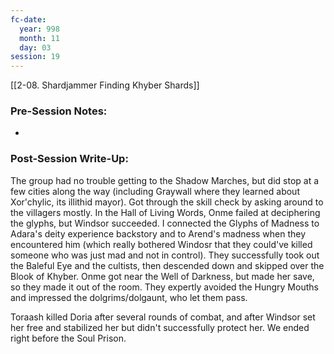 ```yaml
---
fc-date:
  year: 998
  month: 11
  day: 03
session: 19
---
```

[[2-08. Shardjammer Finding Khyber Shards]]

### Pre-Session Notes:
* 


### Post-Session Write-Up:
The group had no trouble getting to the Shadow Marches, but did stop at a few cities along the way (including Graywall where they learned about Xor'chylic, its illithid mayor). Got through the skill check by asking around to the villagers mostly. In the Hall of Living Words, Onme failed at deciphering the glyphs, but Windsor succeeded. I connected the Glyphs of Madness to Adara's deity experience backstory and to Arend's madness when they encountered him (which really bothered Windosr that they could've killed someone who was just mad and not in control). They successfully took out the Baleful Eye and the cultists, then descended down and skipped over the Blook of Khyber. Onme got near the Well of Darkness, but made her save, so they made it out of the room. They expertly avoided the Hungry Mouths and impressed the dolgrims/dolgaunt, who let them pass.

Toraash killed Doria after several rounds of combat, and after Windsor set her free and stabilized her but didn't successfully protect her. We ended right before the Soul Prison.